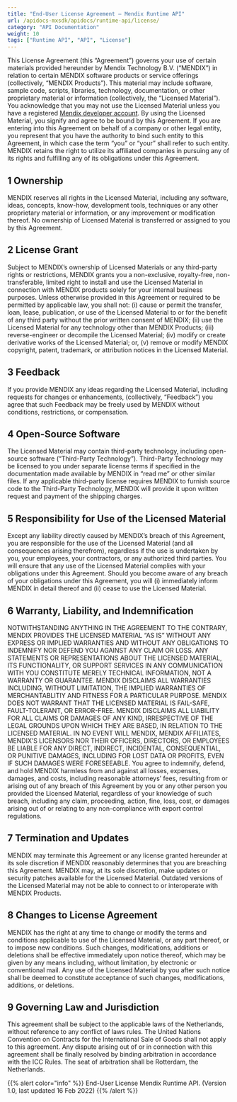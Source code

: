 ```yaml
---
title: "End-User License Agreement – Mendix Runtime API"
url: /apidocs-mxsdk/apidocs/runtime-api/license/
category: "API Documentation"
weight: 10
tags: ["Runtime API", "API", "License"]
---
```


This License Agreement (this “Agreement”) governs your use of certain materials provided hereunder by Mendix Technology B.V. (“MENDIX”) in relation to certain MENDIX software products or service offerings (collectively, “MENDIX Products”). This material may include software, sample code, scripts, libraries, technology, documentation, or other proprietary material or information (collectively, the “Licensed Material”). You acknowledge that you may not use the Licensed Material unless you have a registered [Mendix developer account](https://signup.mendix.com). By using the Licensed Material, you signify and agree to be bound by this Agreement. If you are entering into this Agreement on behalf of a company or other legal entity, you represent that you have the authority to bind such entity to this Agreement, in which case the term “you” or “your” shall refer to such entity. MENDIX retains the right to utilize its affiliated companies in pursuing any of its rights and fulfilling any of its obligations under this Agreement.

## 1 Ownership

MENDIX reserves all rights in the Licensed Material, including any software, ideas, concepts, know-how, development tools, techniques or any other proprietary material or information, or any improvement or modification thereof. No ownership of Licensed Material is transferred or assigned to you by this Agreement.

## 2 License Grant

Subject to MENDIX’s ownership of Licensed Materials or any third-party rights or restrictions, MENDIX grants you a non-exclusive, royalty-free, non-transferable, limited right to install and use the Licensed Material in connection with MENDIX products solely for your internal business purposes. Unless otherwise provided in this Agreement or required to be permitted by applicable law, you shall not: (i) cause or permit the transfer, loan, lease, publication, or use of the Licensed Material to or for the benefit of any third party without the prior written consent of MENDIX; (ii) use the Licensed Material for any technology other than MENDIX Products; (iii) reverse-engineer or decompile the Licensed Material; (iv) modify or create derivative works of the Licensed Material; or, (v) remove or modify MENDIX copyright, patent, trademark, or attribution notices in the Licensed Material.

## 3 Feedback

If you provide MENDIX any ideas regarding the Licensed Material, including requests for changes or enhancements, (collectively, “Feedback”) you agree that such Feedback may be freely used by MENDIX without conditions, restrictions, or compensation.

## 4 Open-Source Software

The Licensed Material may contain third-party technology, including open-source software (“Third-Party Technology”). Third-Party Technology may be licensed to you under separate license terms if specified in the documentation made available by MENDIX in “read me” or other similar files. If any applicable third-party license requires MENDIX to furnish source code to the Third-Party Technology, MENDIX will provide it upon written request and payment of the shipping charges.

## 5 Responsibility for Use of the Licensed Material

Except any liability directly caused by MENDIX’s breach of this Agreement, you are responsible for the use of the Licensed Material (and all consequences arising therefrom), regardless if the use is undertaken by you, your employees, your contractors, or any authorized third parties. You will ensure that any use of the Licensed Material complies with your obligations under this Agreement. Should you become aware of any breach of your obligations under this Agreement, you will (i) immediately inform MENDIX in detail thereof and (ii) cease to use the Licensed Material.

## 6 Warranty, Liability, and Indemnification

NOTWITHSTANDING ANYTHING IN THE AGREEMENT TO THE CONTRARY, MENDIX PROVIDES THE LICENSED MATERIAL “AS IS” WITHOUT ANY EXPRESS OR IMPLIED WARRANTIES AND WITHOUT ANY OBLIGATIONS TO INDEMNIFY NOR DEFEND YOU AGAINST ANY CLAIM OR LOSS. ANY STATEMENTS OR REPRESENTATIONS ABOUT THE LICENSED MATERIAL, ITS FUNCTIONALITY, OR SUPPORT SERVICES IN ANY COMMUNICATION WITH YOU CONSTITUTE MERELY TECHNICAL INFORMATION, NOT A WARRANTY OR GUARANTEE. MENDIX DISCLAIMS ALL WARRANTIES INCLUDING, WITHOUT LIMITATION, THE IMPLIED WARRANTIES OF MERCHANTABLITIY AND FITNESS FOR A PARTICULAR PURPOSE. MENDIX DOES NOT WARRANT THAT THE LICENSED MATERIAL IS FAIL-SAFE, FAULT-TOLERANT, OR ERROR-FREE. MENDIX DISCLAIMS ALL LIABILITY FOR ALL CLAIMS OR DAMAGES OF ANY KIND, IRRESPECTIVE OF THE LEGAL GROUNDS UPON WHICH THEY ARE BASED, IN RELATION TO THE LICENSED MATERIAL. IN NO EVENT WILL MENDIX, MENDIX AFFILIATES, MENDIX’S LICENSORS NOR THEIR OFFICERS, DIRECTORS, OR EMPLOYEES BE LIABLE FOR ANY DIRECT, INDIRECT, INCIDENTAL, CONSEQUENTIAL, OR PUNITIVE DAMAGES, INCLUDING FOR LOST DATA OR PROFITS, EVEN IF SUCH DAMAGES WERE FORESEEABLE. You agree to indemnify, defend, and hold MENDIX harmless from and against all losses, expenses, damages, and costs, including reasonable attorneys’ fees, resulting from or arising out of any breach of this Agreement by you or any other person you provided the Licensed Material, regardless of your knowledge of such breach, including any claim, proceeding, action, fine, loss, cost, or damages arising out of or relating to any non-compliance with export control regulations.

## 7 Termination and Updates

MENDIX may terminate this Agreement or any license granted hereunder at its sole discretion if MENDIX reasonably determines that you are breaching this Agreement. MENDIX may, at its sole discretion, make updates or security patches available for the Licensed Material. Outdated versions of the Licensed Material may not be able to connect to or interoperate with MENDIX Products.

## 8 Changes to License Agreement

MENDIX has the right at any time to change or modify the terms and conditions applicable to use of the Licensed Material, or any part thereof, or to impose new conditions. Such changes, modifications, additions or deletions shall be effective immediately upon notice thereof, which may be given by any means including, without limitation, by electronic or conventional mail. Any use of the Licensed Material by you after such notice shall be deemed to constitute acceptance of such changes, modifications, additions, or deletions.

## 9 Governing Law and Jurisdiction

This agreement shall be subject to the applicable laws of the Netherlands, without reference to any conflict of laws rules. The United Nations Convention on Contracts for the International Sale of Goods shall not apply to this agreement. Any dispute arising out of or in connection with this agreement shall be finally resolved by binding arbitration in accordance with the ICC Rules. The seat of arbitration shall be Rotterdam, the Netherlands.

{{% alert color="info" %}}
End-User License Mendix Runtime API. (Version 1.0, last updated 16 Feb 2022)
{{% /alert %}}
